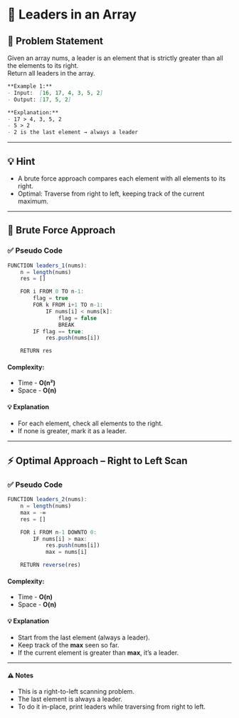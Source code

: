 # 👑 Leaders in an Array

## 🧩 Problem Statement
Given an array nums, a leader is an element that is strictly greater than all the elements to its right. <br>
Return all leaders in the array.

```markdown
**Example 1:**
- Input:  [16, 17, 4, 3, 5, 2]
- Output: [17, 5, 2]

**Explanation:**
- 17 > 4, 3, 5, 2
- 5 > 2
- 2 is the last element → always a leader
```

---

## 💡 Hint
- A brute force approach compares each element with all elements to its right.
- Optimal: Traverse from right to left, keeping track of the current maximum.

---

## 🧱 Brute Force Approach
### ✅ Pseudo Code
```js
FUNCTION leaders_1(nums):
    n = length(nums)
    res = []

    FOR i FROM 0 TO n-1:
        flag = true
        FOR k FROM i+1 TO n-1:
            IF nums[i] < nums[k]:
                flag = false
                BREAK
        IF flag == true:
            res.push(nums[i])

    RETURN res
```
#### Complexity:
- Time - **O(n²)** 
- Space - **O(n)**
#### 💡 Explanation
- For each element, check all elements to the right.
- If none is greater, mark it as a leader.

---

## ⚡ Optimal Approach – Right to Left Scan
### ✅ Pseudo Code
```js
FUNCTION leaders_2(nums):
    n = length(nums)
    max = -∞
    res = []

    FOR i FROM n-1 DOWNTO 0:
        IF nums[i] > max:
            res.push(nums[i])
            max = nums[i]

    RETURN reverse(res)
```
#### Complexity:
- Time - **O(n)** 
- Space - **O(n)**
#### 💡 Explanation
- Start from the last element (always a leader).
- Keep track of the **max** seen so far.
- If the current element is greater than **max**, it’s a leader.

---

#### ⚠️ Notes
- This is a right-to-left scanning problem.
- The last element is always a leader.
- To do it in-place, print leaders while traversing from right to left.